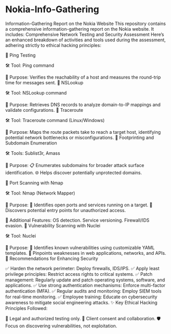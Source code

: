 # Nokia-Info-Gathering
 Information-Gathering Report on the Nokia Website
 This repository contains a comprehensive information-gathering report on the Nokia website. It includes:
 Comprehensive Network Testing and Security Assessment
Here’s an enhanced breakdown of activities and tools used during the assessment, adhering strictly to ethical hacking principles:

🔹 Ping Testing

🛠️ Tool: Ping command

📌 Purpose: Verifies the reachability of a host and measures the round-trip time for messages sent.
🔹 NSLookup

🛠️ Tool: NSLookup command

📌 Purpose: Retrieves DNS records to analyze domain-to-IP mappings and validate configurations.
🔹 Traceroute

🛠️ Tool: Traceroute command (Linux/Windows)

📌 Purpose: Maps the route packets take to reach a target host, identifying potential network bottlenecks or misconfigurations.
🔹 Footprinting and Subdomain Enumeration

🛠️ Tools: Sublist3r, Amass

📌 Purpose:
📋 Enumerates subdomains for broader attack surface identification.
🌐 Helps discover potentially unprotected domains.

🔹 Port Scanning with Nmap

🛠️ Tool: Nmap (Network Mapper)

📌 Purpose:
🔎 Identifies open ports and services running on a target.
🚦 Discovers potential entry points for unauthorized access.

🧰 Additional Features:
OS detection.
Service versioning.
Firewall/IDS evasion.
🔹 Vulnerability Scanning with Nuclei

🛠️ Tool: Nuclei

📌 Purpose:
📂 Identifies known vulnerabilities using customizable YAML templates.
🔐 Pinpoints weaknesses in web applications, networks, and APIs.
🔹 Recommendations for Enhancing Security

✅ Harden the network perimeter: Deploy firewalls, IDS/IPS.
✅ Apply least privilege principles: Restrict access rights to critical systems.
✅ Patch management: Regularly update and patch operating systems, software, and applications.
✅ Use strong authentication mechanisms: Enforce multi-factor authentication (MFA).
✅ Regular audits and monitoring: Employ SIEM tools for real-time monitoring.
✅ Employee training: Educate on cybersecurity awareness to mitigate social engineering attacks.
✨ Key Ethical Hacking Principles Followed:

📖 Legal and authorized testing only.
🤝 Client consent and collaboration.
🛡️ Focus on discovering vulnerabilities, not exploitation.

